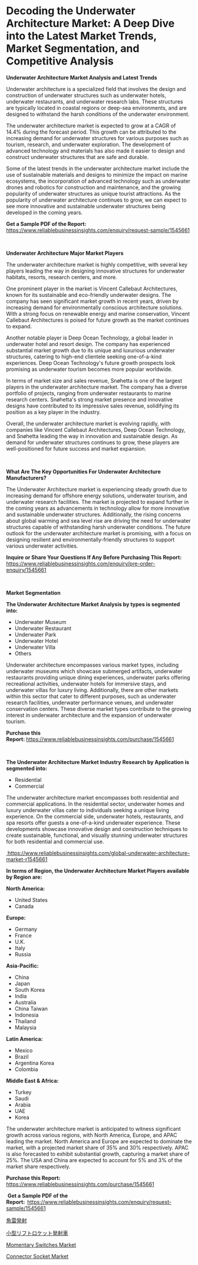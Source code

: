 <p><h1>Decoding the Underwater Architecture Market: A Deep Dive into the Latest Market Trends, Market Segmentation, and Competitive Analysis</h1></p><p><strong>Underwater Architecture Market Analysis and Latest Trends</strong></p>
<p><p>Underwater architecture is a specialized field that involves the design and construction of underwater structures such as underwater hotels, underwater restaurants, and underwater research labs. These structures are typically located in coastal regions or deep-sea environments, and are designed to withstand the harsh conditions of the underwater environment.</p><p>The underwater architecture market is expected to grow at a CAGR of 14.4% during the forecast period. This growth can be attributed to the increasing demand for underwater structures for various purposes such as tourism, research, and underwater exploration. The development of advanced technology and materials has also made it easier to design and construct underwater structures that are safe and durable.</p><p>Some of the latest trends in the underwater architecture market include the use of sustainable materials and designs to minimize the impact on marine ecosystems, the incorporation of advanced technology such as underwater drones and robotics for construction and maintenance, and the growing popularity of underwater structures as unique tourist attractions. As the popularity of underwater architecture continues to grow, we can expect to see more innovative and sustainable underwater structures being developed in the coming years.</p></p>
<p><strong>Get a Sample PDF of the Report:&nbsp;</strong> <a href="https://www.reliablebusinessinsights.com/enquiry/request-sample/1545661">https://www.reliablebusinessinsights.com/enquiry/request-sample/1545661</a></p>
<p>&nbsp;</p>
<p><strong>Underwater Architecture Major Market Players</strong></p>
<p><p>The underwater architecture market is highly competitive, with several key players leading the way in designing innovative structures for underwater habitats, resorts, research centers, and more.</p><p>One prominent player in the market is Vincent Callebaut Architectures, known for its sustainable and eco-friendly underwater designs. The company has seen significant market growth in recent years, driven by increasing demand for environmentally conscious architecture solutions. With a strong focus on renewable energy and marine conservation, Vincent Callebaut Architectures is poised for future growth as the market continues to expand.</p><p>Another notable player is Deep Ocean Technology, a global leader in underwater hotel and resort design. The company has experienced substantial market growth due to its unique and luxurious underwater structures, catering to high-end clientele seeking one-of-a-kind experiences. Deep Ocean Technology's future growth prospects look promising as underwater tourism becomes more popular worldwide.</p><p>In terms of market size and sales revenue, Snøhetta is one of the largest players in the underwater architecture market. The company has a diverse portfolio of projects, ranging from underwater restaurants to marine research centers. Snøhetta's strong market presence and innovative designs have contributed to its impressive sales revenue, solidifying its position as a key player in the industry.</p><p>Overall, the underwater architecture market is evolving rapidly, with companies like Vincent Callebaut Architectures, Deep Ocean Technology, and Snøhetta leading the way in innovation and sustainable design. As demand for underwater structures continues to grow, these players are well-positioned for future success and market expansion.</p></p>
<p>&nbsp;</p>
<p><strong>What Are The Key Opportunities For Underwater Architecture Manufacturers?</strong></p>
<p><p>The Underwater Architecture market is experiencing steady growth due to increasing demand for offshore energy solutions, underwater tourism, and underwater research facilities. The market is projected to expand further in the coming years as advancements in technology allow for more innovative and sustainable underwater structures. Additionally, the rising concerns about global warming and sea level rise are driving the need for underwater structures capable of withstanding harsh underwater conditions. The future outlook for the underwater architecture market is promising, with a focus on designing resilient and environmentally-friendly structures to support various underwater activities.</p></p>
<p><strong>Inquire or Share Your Questions If Any Before Purchasing This Report:</strong> <a href="https://www.reliablebusinessinsights.com/enquiry/pre-order-enquiry/1545661">https://www.reliablebusinessinsights.com/enquiry/pre-order-enquiry/1545661</a></p>
<p>&nbsp;</p>
<p><strong>Market Segmentation</strong></p>
<p><strong>The Underwater Architecture Market Analysis by types is segmented into:</strong></p>
<p><ul><li>Underwater Museum</li><li>Underwater Restaurant</li><li>Underwater Park</li><li>Underwater Hotel</li><li>Underwater Villa</li><li>Others</li></ul></p>
<p><p>Underwater architecture encompasses various market types, including underwater museums which showcase submerged artifacts, underwater restaurants providing unique dining experiences, underwater parks offering recreational activities, underwater hotels for immersive stays, and underwater villas for luxury living. Additionally, there are other markets within this sector that cater to different purposes, such as underwater research facilities, underwater performance venues, and underwater conservation centers. These diverse market types contribute to the growing interest in underwater architecture and the expansion of underwater tourism.</p></p>
<p><strong>Purchase this Report:&nbsp;</strong><a href="https://www.reliablebusinessinsights.com/purchase/1545661">https://www.reliablebusinessinsights.com/purchase/1545661</a></p>
<p>&nbsp;</p>
<p><strong>The Underwater Architecture Market Industry Research by Application is segmented into:</strong></p>
<p><ul><li>Residential</li><li>Commercial</li></ul></p>
<p><p>The underwater architecture market encompasses both residential and commercial applications. In the residential sector, underwater homes and luxury underwater villas cater to individuals seeking a unique living experience. On the commercial side, underwater hotels, restaurants, and spa resorts offer guests a one-of-a-kind underwater experience. These developments showcase innovative design and construction techniques to create sustainable, functional, and visually stunning underwater structures for both residential and commercial use.</p></p>
<p><a href="https://www.reliablebusinessinsights.com/global-underwater-architecture-market-r1545661">&nbsp;https://www.reliablebusinessinsights.com/global-underwater-architecture-market-r1545661</a></p>
<p><strong>In terms of Region, the Underwater Architecture Market Players available by Region are:</strong></p>
<p>
    <p> <strong> North America: </strong>
        <ul>
            <li>United States</li>
            <li>Canada</li>
        </ul>
        </p> 
    <p> <strong> Europe: </strong>
        <ul>
            <li>Germany</li>
            <li>France</li>
            <li>U.K.</li>
            <li>Italy</li>
            <li>Russia</li>
        </ul>
        </p> 
    <p> <strong> Asia-Pacific: </strong>
        <ul>
            <li>China</li>
            <li>Japan</li>
            <li>South Korea</li>
            <li>India</li>
            <li>Australia</li>
            <li>China Taiwan</li>
            <li>Indonesia</li>
            <li>Thailand</li>
            <li>Malaysia</li>
        </ul>
        </p> 
    <p> <strong> Latin America: </strong>
        <ul>
            <li>Mexico</li>
            <li>Brazil</li>
            <li>Argentina Korea</li>
            <li>Colombia</li>
        </ul>
        </p> 
    <p> <strong> Middle East & Africa: </strong>
        <ul>
            <li>Turkey</li>
            <li>Saudi</li>
            <li>Arabia</li>
            <li>UAE</li>
            <li>Korea</li>
        </ul>
    </p>
    </p>
<p><p>The underwater architecture market is anticipated to witness significant growth across various regions, with North America, Europe, and APAC leading the market. North America and Europe are expected to dominate the market, with a projected market share of 35% and 30% respectively. APAC is also forecasted to exhibit substantial growth, capturing a market share of 25%. The USA and China are expected to account for 5% and 3% of the market share respectively.</p></p>
<p><strong>Purchase this Report: </strong><a href="https://www.reliablebusinessinsights.com/purchase/1545661">https://www.reliablebusinessinsights.com/purchase/1545661</a></p>
<p>&nbsp;<strong>Get a Sample PDF of the Report:&nbsp;&nbsp;</strong><a href="https://www.reliablebusinessinsights.com/enquiry/request-sample/1545661">https://www.reliablebusinessinsights.com/enquiry/request-sample/1545661</a></p>
<p><strong></strong></p>
<p><p><a href="https://medium.com/@elishelacruz56456/%E9%AD%9A%E9%9B%B7%E7%99%BA%E5%B0%84%E5%B8%82%E5%A0%B4%E3%81%AE%E5%8B%95%E5%90%91%E3%81%A8%E5%88%86%E6%9E%90-%E5%B0%86%E6%9D%A5%E3%81%AE%E6%88%90%E9%95%B7%E3%81%AE%E6%A9%9F%E4%BC%9A%E3%81%A8%E8%AA%B2%E9%A1%8C-2024%E5%B9%B4-2031%E5%B9%B4-4ac39c4fd8d1">魚雷発射</a></p><p><a href="https://medium.com/@frankfurter35566/%E5%9B%BD%E9%9A%9B%E7%9A%84%E3%81%AA%E5%B0%8F%E5%9E%8B%E6%89%93%E3%81%A1%E4%B8%8A%E3%81%92%E3%83%AD%E3%82%B1%E3%83%83%E3%83%88%E5%B8%82%E5%A0%B4%E3%81%AE%E8%A6%8F%E6%A8%A1%E3%81%AF-%E6%A5%AD%E7%95%8C%E4%BA%88%E6%B8%AC%E3%81%AB%E3%82%88%E3%82%8B%E3%81%A8-2024%E5%B9%B4%E3%81%8B%E3%82%892031%E5%B9%B4%E3%81%BE%E3%81%A7%E5%B9%B4%E9%96%93%E5%B9%B3%E5%9D%87%E6%88%90%E9%95%B7%E7%8E%87-%E3%82%92%E7%B5%8C%E9%A8%93%E3%81%99%E3%82%8B%E3%81%A8%E4%BA%88%E6%83%B3%E3%81%95%E3%82%8C%E3%81%A6%E3%81%84%E3%81%BE%E3%81%99-98b0bf5cc18a">小型リフトロケット発射車</a></p><p><a href="https://www.linkedin.com/pulse/momentary-switches-market-share-amp-analysis-growth-trends-dmzqf">Momentary Switches Market</a></p><p><a href="https://www.linkedin.com/pulse/navigating-global-connector-socket-market-landscape-trends-wntuf">Connector Socket Market</a></p></p>